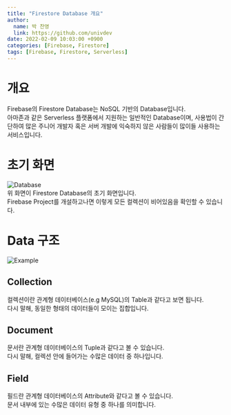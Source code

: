 ```yaml
---
title: "Firestore Database 개요"
author:
  name: 박 찬영
  link: https://github.com/univdev
date: 2022-02-09 10:03:00 +0900
categories: [Firebase, Firestore]
tags: [Firebase, Firestore, Serverless]
---
```

# 개요
Firebase의 Firestore Database는 NoSQL 기반의 Database입니다.  
아마존과 같은 Serverless 플랫폼에서 지원하는 일반적인 Database이며, 사용법이 간단하여 많은 주니어 개발자 혹은 서버 개발에 익숙하지 않은 사람들이 많이들 사용하는 서비스입니다.  
# 초기 화면
![Database][Database]  
위 화면이 Firestore Database의 초기 화면입니다.  
Firebase Project를 개설하고나면 이렇게 모든 컬렉션이 비어있음을 확인할 수 있습니다.
# Data 구조
![Example][Example]  
## Collection
컬렉션이란 관계형 데이터베이스(e.g MySQL)의 Table과 같다고 보면 됩니다.  
다시 말해, 동일한 형태의 데이터들이 모이는 집합입니다.
## Document
문서란 관계형 데이터베이스의 Tuple과 같다고 볼 수 있습니다.  
다시 말해, 컬렉션 안에 들어가는 수많은 데이터 중 하나입니다.
## Field
필드란 관계형 데이터베이스의 Attribute와 같다고 볼 수 있습니다.  
문서 내부에 있는 수많은 데이터 유형 중 하나를 의미합니다.

[Database]: https://firebasestorage.googleapis.com/v0/b/univdev-github-io.appspot.com/o/firestore_database.png?alt=media&token=f7a2e7d1-8f87-4bc5-a6b2-d58b1151481b
[Example]: https://firebasestorage.googleapis.com/v0/b/univdev-github-io.appspot.com/o/firestore_example.png?alt=media&token=bc8536bd-7052-4e98-b02a-d80e472f8e39